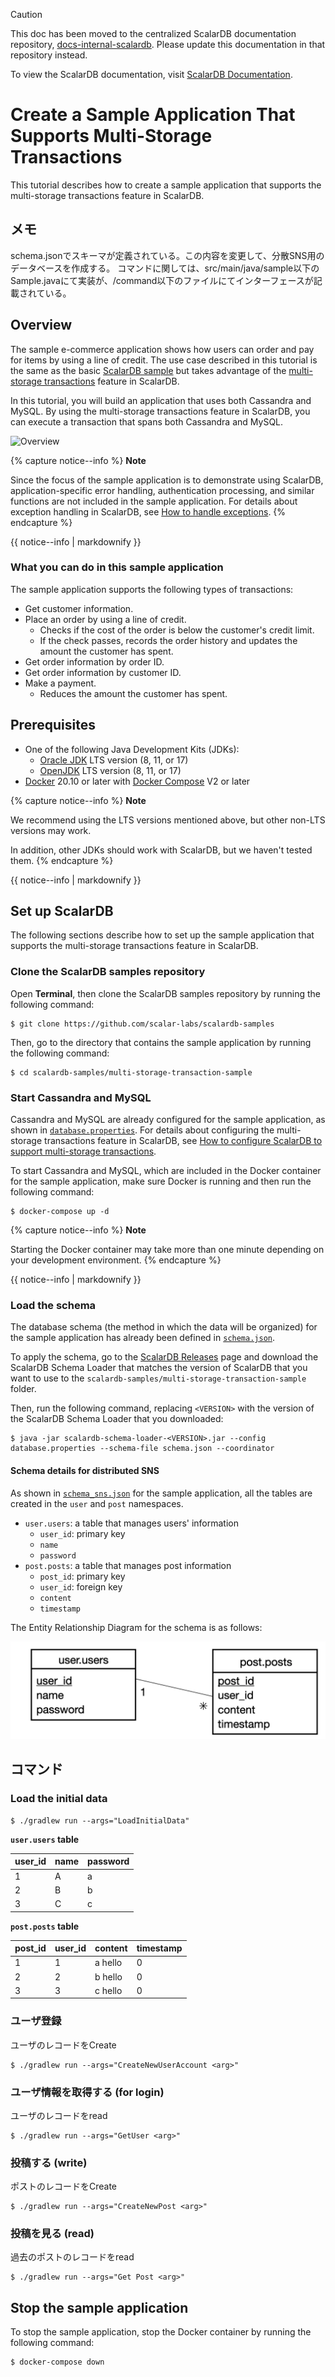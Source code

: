 > [!CAUTION]
> 
> This doc has been moved to the centralized ScalarDB documentation repository, [docs-internal-scalardb](https://github.com/scalar-labs/docs-internal-scalardb). Please update this documentation in that repository instead.
> 
> To view the ScalarDB documentation, visit [ScalarDB Documentation](https://scalardb.scalar-labs.com/docs/).

# Create a Sample Application That Supports Multi-Storage Transactions

This tutorial describes how to create a sample application that supports the multi-storage transactions feature in ScalarDB.

## メモ

schema.jsonでスキーマが定義されている。この内容を変更して、分散SNS用のデータベースを作成する。
コマンドに関しては、src/main/java/sample以下のSample.javaにて実装が、/command以下のファイルにてインターフェースが記載されている。

## Overview

The sample e-commerce application shows how users can order and pay for items by using a line of credit. The use case described in this tutorial is the same as the basic [ScalarDB sample](../scalardb-sample/README.md) but takes advantage of the [multi-storage transactions](https://github.com/scalar-labs/scalardb/blob/master/docs/multi-storage-transactions.md) feature in ScalarDB.

In this tutorial, you will build an application that uses both Cassandra and MySQL. By using the multi-storage transactions feature in ScalarDB, you can execute a transaction that spans both Cassandra and MySQL.

![Overview](images/overview.png)

{% capture notice--info %}
**Note**

Since the focus of the sample application is to demonstrate using ScalarDB, application-specific error handling, authentication processing, and similar functions are not included in the sample application. For details about exception handling in ScalarDB, see [How to handle exceptions](https://github.com/scalar-labs/scalardb/blob/master/docs/api-guide.md#how-to-handle-exceptions).
{% endcapture %}

<div class="notice--info">{{ notice--info | markdownify }}</div>

### What you can do in this sample application

The sample application supports the following types of transactions:

- Get customer information.
- Place an order by using a line of credit.
  - Checks if the cost of the order is below the customer's credit limit.
  - If the check passes, records the order history and updates the amount the customer has spent.
- Get order information by order ID.
- Get order information by customer ID.
- Make a payment.
  - Reduces the amount the customer has spent.

## Prerequisites

- One of the following Java Development Kits (JDKs):
  - [Oracle JDK](https://www.oracle.com/java/technologies/downloads/) LTS version (8, 11, or 17)
  - [OpenJDK](https://openjdk.org/install/) LTS version (8, 11, or 17)
- [Docker](https://www.docker.com/get-started/) 20.10 or later with [Docker Compose](https://docs.docker.com/compose/install/) V2 or later

{% capture notice--info %}
**Note**

We recommend using the LTS versions mentioned above, but other non-LTS versions may work.

In addition, other JDKs should work with ScalarDB, but we haven't tested them.
{% endcapture %}

<div class="notice--info">{{ notice--info | markdownify }}</div>

## Set up ScalarDB

The following sections describe how to set up the sample application that supports the multi-storage transactions feature in ScalarDB.

### Clone the ScalarDB samples repository

Open **Terminal**, then clone the ScalarDB samples repository by running the following command:

```console
$ git clone https://github.com/scalar-labs/scalardb-samples
```

Then, go to the directory that contains the sample application by running the following command:

```console
$ cd scalardb-samples/multi-storage-transaction-sample
```

### Start Cassandra and MySQL

Cassandra and MySQL are already configured for the sample application, as shown in [`database.properties`](database.properties). For details about configuring the multi-storage transactions feature in ScalarDB, see [How to configure ScalarDB to support multi-storage transactions](https://github.com/scalar-labs/scalardb/blob/master/docs/multi-storage-transactions.md#how-to-configure-scalardb-to-support-multi-storage-transactions).

To start Cassandra and MySQL, which are included in the Docker container for the sample application, make sure Docker is running and then run the following command:

```console
$ docker-compose up -d
```

{% capture notice--info %}
**Note**

Starting the Docker container may take more than one minute depending on your development environment.
{% endcapture %}

<div class="notice--info">{{ notice--info | markdownify }}</div>

### Load the schema

The database schema (the method in which the data will be organized) for the sample application has already been defined in [`schema.json`](schema.json).

To apply the schema, go to the [ScalarDB Releases](https://github.com/scalar-labs/scalardb/releases) page and download the ScalarDB Schema Loader that matches the version of ScalarDB that you want to use to the `scalardb-samples/multi-storage-transaction-sample` folder.

Then, run the following command, replacing `<VERSION>` with the version of the ScalarDB Schema Loader that you downloaded:

```console
$ java -jar scalardb-schema-loader-<VERSION>.jar --config database.properties --schema-file schema.json --coordinator
```

#### Schema details for distributed SNS

As shown in [`schema_sns.json`](schema.json) for the sample application, all the tables are created in the `user` and `post` namespaces.

- `user.users`: a table that manages users' information
  - `user_id`: primary key
  - `name`
  - `password`
- `post.posts`: a table that manages post information
  - `post_id`: primary key
  - `user_id`: foreign key
  - `content`
  - `timestamp`

The Entity Relationship Diagram for the schema is as follows:

![ERD](images/ERD_EZ.png)

## コマンド

### Load the initial data

```console
$ ./gradlew run --args="LoadInitialData"
```
**`user.users` table**

| user_id | name | password |
|---------|------|----------|
| 1       | A    | a        |
| 2       | B    | b        |
| 3       | C    | c        |

**`post.posts` table**

| post_id | user_id | content | timestamp |
|---------|---------|---------|-----------|
| 1       | 1       | a hello | 0         |
| 2       | 2       | b hello | 0         |
| 3       | 3       | c hello | 0         |


### ユーザ登録

ユーザのレコードをCreate

```console
$ ./gradlew run --args="CreateNewUserAccount <arg>"
```

### ユーザ情報を取得する (for login)

ユーザのレコードをread

```console
$ ./gradlew run --args="GetUser <arg>"
```

### 投稿する (write)

ポストのレコードをCreate

```console
$ ./gradlew run --args="CreateNewPost <arg>"
```

### 投稿を見る (read)

過去のポストのレコードをread

```console
$ ./gradlew run --args="Get Post <arg>"
```

## Stop the sample application

To stop the sample application, stop the Docker container by running the following command:

```console
$ docker-compose down
```
